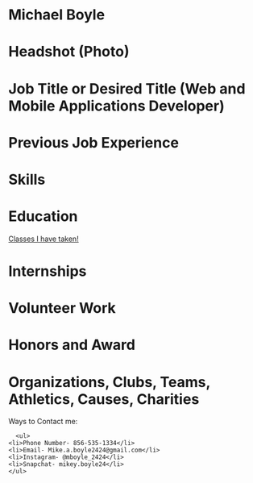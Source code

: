 # Michael Boyle
# Headshot (Photo)
# Job Title or Desired Title (Web and Mobile Applications Developer)
# Previous Job Experience
# Skills
# Education
<a href="education.html" title="Some classes I have taken"> Classes I have taken!</a>
# Internships
# Volunteer Work

# Honors and Award
# Organizations, Clubs, Teams, Athletics, Causes, Charities
<body>
      Ways to Contact me:
      
      <ul>
    <li>Phone Number- 856-535-1334</li>
    <li>Email- Mike.a.boyle2424@gmail.com</li>
    <li>Instagram- @mboyle_2424</li>
    <li>Snapchat- mikey.boyle24</li>
    </ul>
    
</body>
